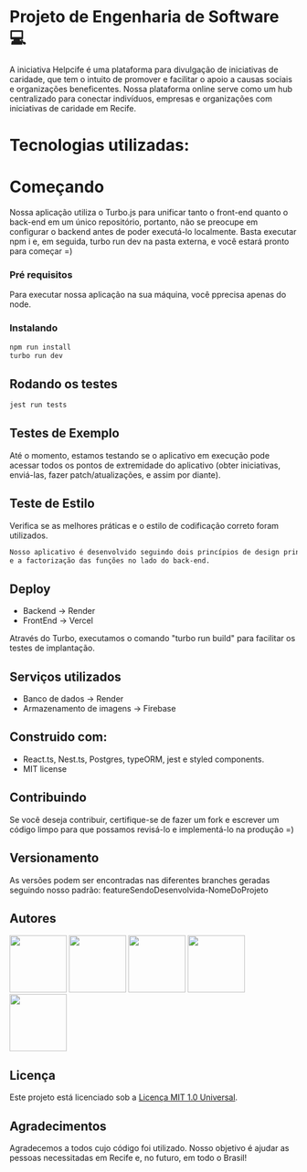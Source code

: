 # Projeto de Engenharia de Software 💻

A iniciativa Helpcife é uma plataforma para divulgação de iniciativas de caridade, que tem o intuito de promover e facilitar
o apoio a causas sociais e organizações beneficentes. Nossa plataforma online serve como um hub centralizado para
conectar indivíduos, empresas e organizações com iniciativas de caridade em Recife. 

# Tecnologias utilizadas:


# Começando
Nossa aplicação utiliza o Turbo.js para unificar tanto o front-end quanto o back-end em um único repositório, portanto, 
não se preocupe em configurar o backend antes de poder executá-lo localmente. Basta executar npm i e, em seguida, turbo 
run dev na pasta externa, e você estará pronto para começar =)

### Pré requisitos
Para executar nossa aplicação na sua máquina, você pprecisa apenas do node.

### Instalando

```bash
npm run install
turbo run dev
```

## Rodando os testes
```bash
jest run tests
```

## Testes de Exemplo
Até o momento, estamos testando se o aplicativo em execução pode acessar todos os pontos de extremidade do aplicativo 
(obter iniciativas, enviá-las, fazer patch/atualizações, e assim por diante).

## Teste de Estilo
Verifica se as melhores práticas e o estilo de codificação correto foram utilizados.

```bash
Nosso aplicativo é desenvolvido seguindo dois princípios de design principais: modularização por meio de componentes para a parte do front-end 
e a factorização das funções no lado do back-end.
```
## Deploy
* Backend -> Render
* FrontEnd -> Vercel
  
Através do Turbo, executamos o comando "turbo run build" para facilitar os testes de implantação.

## Serviços utilizados
* Banco de dados -> Render
* Armazenamento de imagens -> Firebase

## Construido com:
  - React.ts, Nest.ts, Postgres, typeORM, jest e styled components.
  - MIT license

## Contribuindo
Se você deseja contribuir, certifique-se de fazer um fork e escrever um código limpo para que possamos revisá-lo e implementá-lo na produção =)

## Versionamento
As versões podem ser encontradas nas diferentes branches geradas seguindo nosso padrão:
featureSendoDesenvolvida-NomeDoProjeto

## Autores

  <div>
  <img src="https://github.com/RodBC.png" style="width: 100px; height: 100px;" />
  <img src="https://github.com/lucasccampos.png" style="width: 100px; height: 100px;" />
  <img src="https://github.com/ArthurConegundes29102002.png" style="width: 100px; height: 100px;" />
  <img src="https://github.com/MatheusMalta002.png" style="width: 100px; height: 100px;" />
  <img src="https://github.com/IanFelipe215.png" style="width: 100px; height: 100px;" />
</div>


## Licença

Este projeto está licenciado sob a [Licença MIT 1.0 Universal](LICENSE.md).

## Agradecimentos
Agradecemos a todos cujo código foi utilizado.
Nosso objetivo é ajudar as pessoas necessitadas em Recife e, no futuro, em todo o Brasil!

